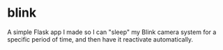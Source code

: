 # blink

A simple Flask app I made so I can "sleep" my Blink camera system for a specific period of time, and then have it reactivate automatically.
